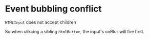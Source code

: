 # Event bubbling conflict

`HTMLInput` does not accept children

So when clikcing a sibling `HtmlButton`, the input's onBlur will fire first.